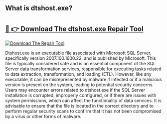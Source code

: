 ## What is dtshost.exe? 

# <h2><a href="https://exedetect.com/download.php?dtshost.exe">🔗 👉 Download The dtshost.exe Repair Tool</a></h2>

[![Download The Repair Tool](https://exedetect.com/download-button.jpg)](https://exedetect.com/download.php?dtshost.exe)

Dtshost.exe is an executable file associated with Microsoft SQL Server, specifically version 2007.100.1600.22, and is published by Microsoft. This file is typically considered safe and is an essential component of the SQL Server data transformation services, responsible for executing tasks related to data extraction, transformation, and loading (ETL). However, like any executable, it can be misrepresented by malware if infected or if a malicious version is present on the system, leading to potential security concerns. Users may encounter errors related to dtshost.exe if the SQL Server installation is corrupted, improperly configured, or if there are issues with system permissions, which can affect the functionality of data services. It is advisable to ensure that the file is located in the correct directory and to perform regular security scans to confirm that it has not been compromised by a virus or other forms of malware.